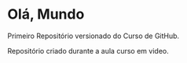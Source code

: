 # Olá, Mundo
 Primeiro Repositório versionado do Curso de GitHub.

 Repositório criado durante a aula curso em video.
